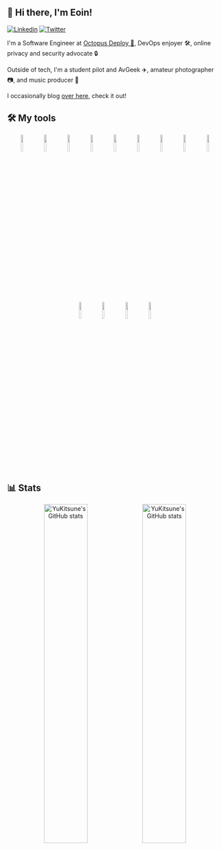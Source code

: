 ## 👋 Hi there, I'm Eoin!

[![Linkedin](https://img.shields.io/badge/-LinkedIn-blue?style=flat&logo=Linkedin&logoColor=white)](https://www.linkedin.com/in/eoinmoth/)
[![Twitter](https://img.shields.io/badge/-Twitter-blue?style=flat&color=489fea&logo=Twitter&logoColor=white)](https://www.twitter.com/YuKitsune256/)

I'm a Software Engineer at [Octopus Deploy 🐙](https://octopus.com), DevOps enjoyer 🛠, online privacy and security advocate 🔒

Outside of tech, I'm a student pilot and AvGeek ✈️, amateur photographer 📷, and music producer 🎹

I occasionally blog [over here](https://yukitsune.dev), check it out!

## 🛠 My tools

<div align="center">

  <!-- Images by https://www.vectorlogo.zone -->
  
  <img width="10%" src="https://www.vectorlogo.zone/logos/golang/golang-icon.svg" />
  <img width="10%" src="https://www.vectorlogo.zone/logos/dotnet/dotnet-icon.svg" />
  <img width="10%" src="https://www.vectorlogo.zone/logos/typescriptlang/typescriptlang-icon.svg" />
  <img width="10%" src="https://www.vectorlogo.zone/logos/reactjs/reactjs-icon.svg" />
  <img width="10%" src="https://www.vectorlogo.zone/logos/tailwindcss/tailwindcss-icon.svg" />
  <img width="10%" src="https://www.vectorlogo.zone/logos/postgresql/postgresql-icon.svg" />
  <img width="10%" src="https://www.vectorlogo.zone/logos/mongodb/mongodb-icon.svg" />
  <img width="10%" src="https://www.vectorlogo.zone/logos/docker/docker-official.svg" />
  <img width="10%" src="https://www.vectorlogo.zone/logos/kubernetes/kubernetes-icon.svg" />
  <img width="10%" src="https://www.vectorlogo.zone/logos/traefikio/traefikio-icon.svg" />
  <img width="10%" src="https://www.vectorlogo.zone/logos/helmsh/helmsh-icon.svg" />
  <img width="10%" src="https://www.vectorlogo.zone/logos/prometheusio/prometheusio-icon.svg" />
  <img width="10%" src="https://www.vectorlogo.zone/logos/grafana/grafana-icon.svg" />

</div>

## 📊 Stats

<div align="center">

  <!-- Stats by https://github.com/anuraghazra/github-readme-stats -->
  <img width="45%" alt="YuKitsune's GitHub stats" src="https://github-readme-stats-29369kqkm-yukitsune.vercel.app/api?username=YuKitsune&show_icons=true&include_all_commits=true&count_private=true&hide_border=true&hide_background=true&hide_title=true&line_height=25&text_color=#777" />

  <!-- PR open for excluding archived repos: https://github.com/anuraghazra/github-readme-stats/pull/1653 -->
  
  <img width="45%" alt="YuKitsune's GitHub stats" src="https://github-readme-stats-29369kqkm-yukitsune.vercel.app/api/top-langs/?username=YuKitsune&layout=compact&exclude_archived=true&hide_border=true&hide_background=true&hide_title=true&text_color=#777" />
  

</div>
